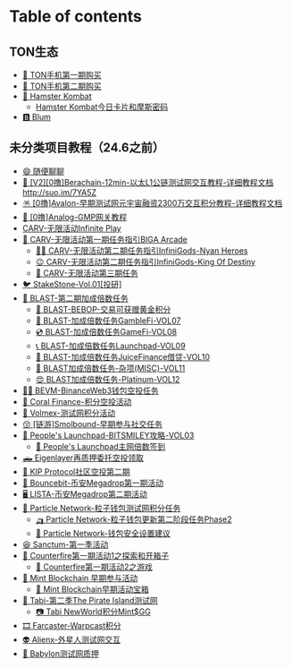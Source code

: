 # Table of contents

## TON生态

* [🥎 TON手机第一期购买](README.md)
* [🏉 TON手机第二期购买](ton-sheng-tai/ton-shou-ji-di-er-qi-gou-mai.md)
* [🐹 Hamster Kombat](ton-sheng-tai/hamster-kombat/README.md)
  * [Hamster Kombat今日卡片和摩斯密码](ton-sheng-tai/hamster-kombat/hamster-kombat-jin-ri-ka-pian-he-mo-si-mi-ma.md)
* [🅱️ Blum](ton-sheng-tai/blum.md)

## 未分类项目教程（24.6之前）

* [😄 随便聊聊](wei-fen-lei-xiang-mu-jiao-cheng-24.6-zhi-qian/sui-bian-liao-liao.md)
* [🐻 \[V2\]\[0撸\]Berachain-12min-以太L1公链测试网交互教程-详细教程文档http://suo.im/7YA5Z](wai-bo-sang-web3-kong-tou-jiao-cheng/v20-lu-berachain12min-yi-tai-l1-gong-lian-ce-shi-wang-jiao-hu-jiao-cheng-xiang-xi-jiao-cheng-wen-dan.md)
* [🪅 \[0撸\]Avalon-早期测试网元宇宙融资2300万交互积分教程-详细教程文档](wei-fen-lei-xiang-mu-jiao-cheng-24.6-zhi-qian/0-lu-avalon-zao-qi-ce-shi-wang-yuan-yu-zhou-rong-zi-2300-wan-jiao-hu-ji-fen-jiao-cheng-xiang-xi-jiao.md)
* [🤭 \[0撸\]Analog-GMP网关教程](wei-fen-lei-xiang-mu-jiao-cheng-24.6-zhi-qian/0-lu-analoggmp-wang-guan-jiao-cheng.md)
* [CARV-无限活动Infinite Play](wei-fen-lei-xiang-mu-jiao-cheng-24.6-zhi-qian/carv-wu-xian-huo-dong-infinite-play.md)
* [🚛 CARV-无限活动第一期任务指引BIGA Arcade](wei-fen-lei-xiang-mu-jiao-cheng-24.6-zhi-qian/carv-wu-xian-huo-dong-di-yi-qi-ren-wu-zhi-yin-biga-arcade/README.md)
  * [🦸‍♀️ CARV-无限活动第二期任务指引InfiniGods-Nyan Heroes](wei-fen-lei-xiang-mu-jiao-cheng-24.6-zhi-qian/carv-wu-xian-huo-dong-di-yi-qi-ren-wu-zhi-yin-biga-arcade/carv-wu-xian-huo-dong-di-er-qi-ren-wu-zhi-yin-infinigodsnyan-heroes.md)
  * [😉 CARV-无限活动第二期任务指引InfiniGods-King Of Destiny](wei-fen-lei-xiang-mu-jiao-cheng-24.6-zhi-qian/carv-wu-xian-huo-dong-di-yi-qi-ren-wu-zhi-yin-biga-arcade/carv-wu-xian-huo-dong-di-er-qi-ren-wu-zhi-yin-infinigodsking-of-destiny.md)
  * [🙂 CARV-无限活动第三期任务](wei-fen-lei-xiang-mu-jiao-cheng-24.6-zhi-qian/carv-wu-xian-huo-dong-di-yi-qi-ren-wu-zhi-yin-biga-arcade/carv-wu-xian-huo-dong-di-san-qi-ren-wu.md)
* [🐦 StakeStone-Vol.01\[投研\]](wei-fen-lei-xiang-mu-jiao-cheng-24.6-zhi-qian/stakestonevol.01-tou-yan.md)
* [🥸 BLAST-第二期加成倍数任务](wei-fen-lei-xiang-mu-jiao-cheng-24.6-zhi-qian/blast-di-er-qi-jia-cheng-bei-shu-ren-wu/README.md)
  * [🏹 BLAST-BEBOP-交易可获赠黄金积分](wei-fen-lei-xiang-mu-jiao-cheng-24.6-zhi-qian/blast-di-er-qi-jia-cheng-bei-shu-ren-wu/blastbebop-jiao-yi-ke-huo-zeng-huang-jin-ji-fen.md)
  * [🚛 BLAST-加成倍数任务GambleFi-VOL07](wei-fen-lei-xiang-mu-jiao-cheng-24.6-zhi-qian/blast-di-er-qi-jia-cheng-bei-shu-ren-wu/blast-jia-cheng-bei-shu-ren-wu-gamblefivol07.md)
  * [💿 BLAST-加成倍数任务GameFi-VOL08](wei-fen-lei-xiang-mu-jiao-cheng-24.6-zhi-qian/blast-di-er-qi-jia-cheng-bei-shu-ren-wu/blast-jia-cheng-bei-shu-ren-wu-gamefivol08.md)
  * [📞 BLAST-加成倍数任务Launchpad-VOL09](wei-fen-lei-xiang-mu-jiao-cheng-24.6-zhi-qian/blast-di-er-qi-jia-cheng-bei-shu-ren-wu/blast-jia-cheng-bei-shu-ren-wu-launchpadvol09.md)
  * [👋 BLAST-加成倍数任务JuiceFinance借贷-VOL10](wei-fen-lei-xiang-mu-jiao-cheng-24.6-zhi-qian/blast-di-er-qi-jia-cheng-bei-shu-ren-wu/blast-jia-cheng-bei-shu-ren-wu-juicefinance-jie-dai-vol10.md)
  * [🤩 BLAST加成倍数任务-杂项(MISC)-VOL11](wei-fen-lei-xiang-mu-jiao-cheng-24.6-zhi-qian/blast-di-er-qi-jia-cheng-bei-shu-ren-wu/blast-jia-cheng-bei-shu-ren-wu-za-xiang-miscvol11.md)
  * [😍 BLAST加成倍数任务-Platinum-VOL12](wei-fen-lei-xiang-mu-jiao-cheng-24.6-zhi-qian/blast-di-er-qi-jia-cheng-bei-shu-ren-wu/blast-jia-cheng-bei-shu-ren-wu-platinumvol12.md)
* [🚵‍♀️ BEVM-BinanceWeb3钱包空投任务](wei-fen-lei-xiang-mu-jiao-cheng-24.6-zhi-qian/bevmbinanceweb3-qian-bao-kong-tou-ren-wu.md)
* [🛞 Coral Finance-积分空投活动](wei-fen-lei-xiang-mu-jiao-cheng-24.6-zhi-qian/coral-finance-ji-fen-kong-tou-huo-dong.md)
* [🎣 Volmex-测试网积分活动](wei-fen-lei-xiang-mu-jiao-cheng-24.6-zhi-qian/volmex-ce-shi-wang-ji-fen-huo-dong.md)
* [😚 \[链游\]Smolbound-早期参与社交任务](wei-fen-lei-xiang-mu-jiao-cheng-24.6-zhi-qian/lian-you-smolbound-zao-qi-can-yu-she-jiao-ren-wu.md)
* [🚐 People's Launchpad-BITSMILEY攻略-VOL03](wei-fen-lei-xiang-mu-jiao-cheng-24.6-zhi-qian/peoples-launchpadbitsmiley-gong-le-vol03/README.md)
  * [🥎 People's Launchpad主网倍数签到](wei-fen-lei-xiang-mu-jiao-cheng-24.6-zhi-qian/peoples-launchpadbitsmiley-gong-le-vol03/peoples-launchpad-zhu-wang-bei-shu-qian-dao.md)
* [🛻 Eigenlayer再质押委托空投领取](wei-fen-lei-xiang-mu-jiao-cheng-24.6-zhi-qian/eigenlayer-zai-zhi-ya-wei-tuo-kong-tou-ling-qu.md)
* [🎣 KIP Protocol社区空投第二期](wei-fen-lei-xiang-mu-jiao-cheng-24.6-zhi-qian/kip-protocol-she-qu-kong-tou-di-er-qi.md)
* [🦽 Bouncebit-币安Megadrop第一期活动](wei-fen-lei-xiang-mu-jiao-cheng-24.6-zhi-qian/bouncebit-bi-an-megadrop-di-yi-qi-huo-dong.md)
* [🖥️ LISTA-币安Megadrop第二期活动](wei-fen-lei-xiang-mu-jiao-cheng-24.6-zhi-qian/lista-bi-an-megadrop-di-er-qi-huo-dong.md)
* [💛 Particle Network-粒子钱包测试网积分任务](wei-fen-lei-xiang-mu-jiao-cheng-24.6-zhi-qian/particle-network-li-zi-qian-bao-ce-shi-wang-ji-fen-ren-wu/README.md)
  * [🛺 Particle Network-粒子钱包更新第二阶段任务Phase2](wei-fen-lei-xiang-mu-jiao-cheng-24.6-zhi-qian/particle-network-li-zi-qian-bao-ce-shi-wang-ji-fen-ren-wu/particle-network-li-zi-qian-bao-geng-xin-di-er-jie-duan-ren-wu-phase2.md)
  * [📲 Particle Network-钱包安全设置建议](wei-fen-lei-xiang-mu-jiao-cheng-24.6-zhi-qian/particle-network-li-zi-qian-bao-ce-shi-wang-ji-fen-ren-wu/particle-network-qian-bao-an-quan-she-zhi-jian-yi.md)
* [😆 Sanctum-第一季活动](wei-fen-lei-xiang-mu-jiao-cheng-24.6-zhi-qian/sanctum-di-yi-ji-huo-dong.md)
* [🚨 Counterfire第一期活动1之探索和开箱子](wei-fen-lei-xiang-mu-jiao-cheng-24.6-zhi-qian/counterfire-di-yi-qi-huo-dong-1-zhi-tan-suo-he-kai-xiang-zi/README.md)
  * [🚡 Counterfire第一期活动2之游戏](wei-fen-lei-xiang-mu-jiao-cheng-24.6-zhi-qian/counterfire-di-yi-qi-huo-dong-1-zhi-tan-suo-he-kai-xiang-zi/counterfire-di-yi-qi-huo-dong-2-zhi-you-xi.md)
* [🌲 Mint Blockchain 早期参与活动](wei-fen-lei-xiang-mu-jiao-cheng-24.6-zhi-qian/mint-blockchain-zao-qi-can-yu-huo-dong/README.md)
  * [🌲 Mint Blockchain早期活动宝箱](wei-fen-lei-xiang-mu-jiao-cheng-24.6-zhi-qian/mint-blockchain-zao-qi-can-yu-huo-dong/mint-blockchain-zao-qi-huo-dong-bao-xiang.md)
* [📸 Tabi-第二季The Pirate Island测试网](wei-fen-lei-xiang-mu-jiao-cheng-24.6-zhi-qian/tabi-di-er-ji-the-pirate-island-ce-shi-wang/README.md)
  * [📷 Tabi NewWorld积分Mint$GG](wei-fen-lei-xiang-mu-jiao-cheng-24.6-zhi-qian/tabi-di-er-ji-the-pirate-island-ce-shi-wang/tabi-newworld-ji-fen-mintgg.md)
* [🎞️ Farcaster-Warpcast积分](wei-fen-lei-xiang-mu-jiao-cheng-24.6-zhi-qian/farcasterwarpcast-ji-fen.md)
* [👽 Alienx-外星人测试网交互](wei-fen-lei-xiang-mu-jiao-cheng-24.6-zhi-qian/alienx-wai-xing-ren-ce-shi-wang-jiao-hu.md)
* [👼 Babylon测试网质押](wei-fen-lei-xiang-mu-jiao-cheng-24.6-zhi-qian/babylon-ce-shi-wang-zhi-ya.md)
